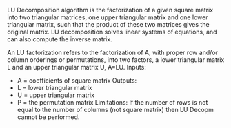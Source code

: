 LU Decomposition algorithm is the factorization of a given square matrix into two triangular matrices, one upper triangular matrix and one lower triangular matrix, such that the product of these two matrices gives the original matrix. LU decomposition solves linear systems of equations, and can also compute the inverse matrix. 

An LU factorization refers to the factorization of A, with proper row and/or column orderings or permutations, into two factors, a lower triangular matrix L and an upper triangular matrix U, A=LU.
Inputs: 
* A = coefficients of square matrix 
Outputs: 
* L = lower triangular matrix
* U = upper triangular matrix
* P = the permutation matrix
Limitations: If the number of rows is not equal to the number of columns (not square matrix) then LU Decopm cannot be performed. 
